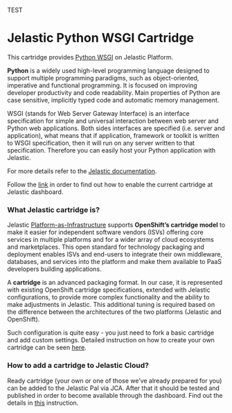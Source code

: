 TEST
# Jelastic Python WSGI Cartridge
This cartridge provides [Python WSGI](https://www.python.org/) on Jelastic Platform.

**Python** is a widely used high-level programming language designed to support multiple programming paradigms, such as object-oriented, imperative and functional programming. It is focused on improving developer productivity and code readability. Main properties of Python are case sensitive, implicitly typed code and automatic memory management.

WSGI (stands for Web Server Gateway Interface) is an interface specification for simple and universal interaction between web server and Python web applications. Both sides interfaces are specified (i.e. server and application), what means that if application, framework or toolkit is written to WSGI specification, then it will run on any server written to that specification. Therefore you can easily host your Python application with Jelastic.

For more details refer to the [Jelastic documentation](http://ops-docs.jelastic.com/python-hosting).

Follow the [link](http://ops-docs.jelastic.com/private-add-cartridge) in order to find out how to enable the current cartridge at Jelastic dashboard.

### What Jelastic cartridge is?

Jelastic [Platform-as-Infrastructure](http://docs.jelastic.com/what-is-platform-as-infrastructure) supports **OpenShift’s cartridge model** to make it easier for independent software vendors (ISVs) offering core services in multiple platforms and for a wider array of cloud ecosystems and marketplaces. This open standard for technology packaging and deployment enables ISVs and end-users to integrate their own middleware, databases, and services into the platform and make them available to PaaS developers building applications.

A **cartridge** is an advanced packaging format. In our case, it is represented with existing OpenShift cartridge specifications, extended with Jelastic configurations, to provide more complex functionality and the ability to make adjustments in Jelastic. This additional tuning is required based on the difference between the architectures of the two platforms (Jelastic and OpenShift).

Such configuration is quite easy - you just need to fork a basic cartridge and add custom settings. Detailed instruction on how to create your own cartridge can be seen [here](http://ops-docs.jelastic.com/create-cartridge).


### How to add a cartridge to Jelastic Cloud?

Ready cartridge (your own or one of those we’ve already prepared for you) can be added to the Jelastic PaI via JCA. After that it should be tested and published in order to become available through the dashboard. Find out the details in [this](http://ops-docs.jelastic.com/private-add-cartridge) instruction.
